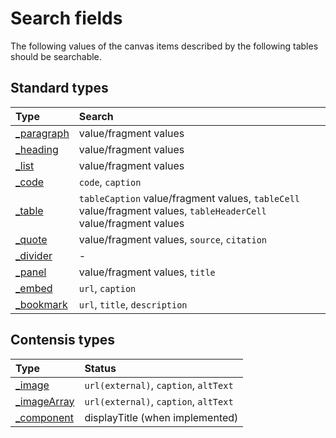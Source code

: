 # Search fields

The following values of the canvas items described by the following tables should be searchable.

## Standard types

| Type | Search |
|:--|:--|
| [_paragraph](standard-types.md#_paragraph)| value/fragment values |
| [_heading](standard-types.md#_heading)| value/fragment values |
| [_list](standard-types.md#_list)| value/fragment values |
| [_code](standard-types.md#_code)| `code`, `caption` |
| [_table](standard-types.md#_table)| `tableCaption` value/fragment values, `tableCell` value/fragment values, `tableHeaderCell` value/fragment values |
| [_quote](standard-types.md#_quote)| value/fragment values, `source`, `citation` |
| [_divider](standard-types.md#_divider)| - |
| [_panel](standard-types.md#_panel)| value/fragment values, `title` |
| [_embed](standard-types.md#_embed)| `url`, `caption` |
| [_bookmark](standard-types.md#_bookmark)| `url`, `title`, `description` |

## Contensis types

| Type | Status |
|:--|:--|
| [_image](contensis-types.md#_image)| `url(external)`, `caption`, `altText` |
| [_imageArray](contensis-types.md#_imageArray)| `url(external)`, `caption`, `altText` |
| [_component](contensis-types.md#_component)| displayTitle (when implemented) |

